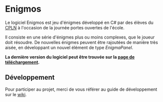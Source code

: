 # Enigmos

Le logiciel Enigmos est jeu d'énigmes développé en C# par des élèves du [CPLN](http://www.cpln.ch) à l'occasion de la journée portes ouvertes de l'école.

Il consiste en une série d'énigmes plus ou moins complexes, que le joueur doit résoudre. De nouvelles énigmes peuvent être rajoutées de manière très aisée, en développant un nouvel élément de type *EnigmaPanel*.

**La dernière version du logiciel peut être trouvée sur la [page de téléchargement](https://github.com/CPLN/enigmos/releases).**

## Développement

Pour participer au projet, merci de vous référer au guide de développement sur le [wiki](https://github.com/CPLN/enigmos/wiki).

